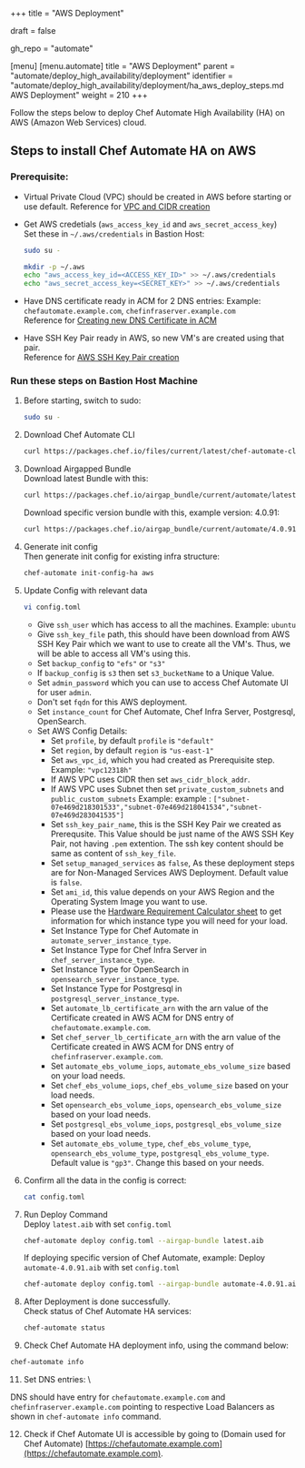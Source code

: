 +++
title = "AWS Deployment"

draft = false

gh_repo = "automate"

[menu]
  [menu.automate]
    title = "AWS Deployment"
    parent = "automate/deploy_high_availability/deployment"
    identifier = "automate/deploy_high_availability/deployment/ha_aws_deploy_steps.md AWS Deployment"
    weight = 210
+++

Follow the steps below to deploy Chef Automate High Availability (HA) on AWS (Amazon Web Services) cloud.

## Steps to install Chef Automate HA on AWS

### Prerequisite:

- Virtual Private Cloud (VPC) should be created in AWS before starting or use default. Reference for [VPC and CIDR creation](/automate/ha_vpc_setup/)
- Get AWS credetials (`aws_access_key_id` and `aws_secret_access_key`) \
  Set these in `~/.aws/credentials` in Bastion Host:

  ```bash
  sudo su -
  ```
  
  ```bash
  mkdir -p ~/.aws
  echo "aws_access_key_id=<ACCESS_KEY_ID>" >> ~/.aws/credentials
  echo "aws_secret_access_key=<SECRET_KEY>" >> ~/.aws/credentials
  ```

- Have DNS certificate ready in ACM for 2 DNS entries: Example: `chefautomate.example.com`, `chefinfraserver.example.com`\
  Reference for [Creating new DNS Certificate in ACM](/automate/ha_aws_cert_mngr/)
- Have SSH Key Pair ready in AWS, so new VM's are created using that pair.\
  Reference for [AWS SSH Key Pair creation](https://docs.aws.amazon.com/ground-station/latest/ug/create-ec2-ssh-key-pair.html)

### Run these steps on Bastion Host Machine

1. Before starting, switch to sudo:

   ```bash
   sudo su -
   ```

2. Download Chef Automate CLI

   ```bash
   curl https://packages.chef.io/files/current/latest/chef-automate-cli/chef-automate_linux_amd64.zip | gunzip - > chef-automate && chmod +x chef-automate | cp -f chef-automate /usr/bin/chef-automate
   ```

3. Download Airgapped Bundle \
   Download latest Bundle with this:

   ```bash
   curl https://packages.chef.io/airgap_bundle/current/automate/latest.aib -o latest.aib
   ```

   Download specific version bundle with this, example version: 4.0.91:

   ```bash
   curl https://packages.chef.io/airgap_bundle/current/automate/4.0.91.aib -o automate-4.0.91.aib
   ```

5. Generate init config \
   Then generate init config for existing infra structure:

   ```bash
   chef-automate init-config-ha aws
   ```

6. Update Config with relevant data

   ```bash
   vi config.toml
   ```

   - Give `ssh_user` which has access to all the machines. Example: `ubuntu`
   - Give `ssh_key_file` path, this should have been download from AWS SSH Key Pair which we want to use to create all the VM's. Thus, we will be able to access all VM's using this.
   - Set `backup_config` to `"efs"` or `"s3"`
   - If `backup_config` is `s3` then set `s3_bucketName` to a Unique Value.
   - Set `admin_password` which you can use to access Chef Automate UI for user `admin`.
   - Don't set `fqdn` for this AWS deployment.
   - Set `instance_count` for Chef Automate, Chef Infra Server, Postgresql, OpenSearch.
   - Set AWS Config Details:
      - Set `profile`, by default `profile` is `"default"`
      - Set `region`, by default `region` is `"us-east-1"`
      - Set `aws_vpc_id`, which you had created as Prerequisite step. Example: `"vpc12318h"`
      - If AWS VPC uses CIDR then set `aws_cidr_block_addr`.
      - If AWS VPC uses Subnet then set `private_custom_subnets` and `public_custom_subnets` Example: example : `["subnet-07e469d218301533","subnet-07e469d218041534","subnet-07e469d283041535"]`
      - Set `ssh_key_pair_name`, this is the SSH Key Pair we created as Prerequsite. This Value should be just name of the AWS SSH Key Pair, not having `.pem` extention. The ssh key content should be same as content of `ssh_key_file`.
      - Set `setup_managed_services` as `false`, As these deployment steps are for Non-Managed Services AWS Deployment. Default value is `false`.
      - Set `ami_id`, this value depends on your AWS Region and the Operating System Image you want to use.
      - Please use the [Hardware Requirement Calculator sheet](/calculator/automate_ha_hardware_calculator.xlsx) to get information for which instance type you will need for your load.
      - Set Instance Type for Chef Automate in `automate_server_instance_type`.
      - Set Instance Type for Chef Infra Server in `chef_server_instance_type`.
      - Set Instance Type for OpenSearch in `opensearch_server_instance_type`.
      - Set Instance Type for Postgresql in `postgresql_server_instance_type`.
      - Set `automate_lb_certificate_arn` with the arn value of the Certificate created in AWS ACM for DNS entry of `chefautomate.example.com`.
      - Set `chef_server_lb_certificate_arn` with the arn value of the Certificate created in AWS ACM for DNS entry of `chefinfraserver.example.com`.
      - Set `automate_ebs_volume_iops`, `automate_ebs_volume_size` based on your load needs.
      - Set `chef_ebs_volume_iops`, `chef_ebs_volume_size` based on your load needs.
      - Set `opensearch_ebs_volume_iops`, `opensearch_ebs_volume_size` based on your load needs.
      - Set `postgresql_ebs_volume_iops`, `postgresql_ebs_volume_size` based on your load needs.
      - Set `automate_ebs_volume_type`, `chef_ebs_volume_type`, `opensearch_ebs_volume_type`, `postgresql_ebs_volume_type`. Default value is `"gp3"`. Change this based on your needs.

7. Confirm all the data in the config is correct:

   ```bash
   cat config.toml
   ```

8. Run Deploy Command \
   Deploy `latest.aib` with set `config.toml`

   ```bash
   chef-automate deploy config.toml --airgap-bundle latest.aib
   ```

   If deploying specific version of Chef Automate, example: Deploy `automate-4.0.91.aib` with set `config.toml`

   ```bash
   chef-automate deploy config.toml --airgap-bundle automate-4.0.91.aib
   ```

9. After Deployment is done successfully. \
   Check status of Chef Automate HA services:

   ```bash
   chef-automate status
   ```

10. Check Chef Automate HA deployment info, using the command below:

   ```bash
   chef-automate info
   ```

11. Set DNS entries: \

   DNS should have entry for `chefautomate.example.com` and `chefinfraserver.example.com` pointing to respective Load Balancers as shown in `chef-automate info` command.

12. Check if Chef Automate UI is accessible by going to (Domain used for Chef Automate) [https://chefautomate.example.com](https://chefautomate.example.com).
